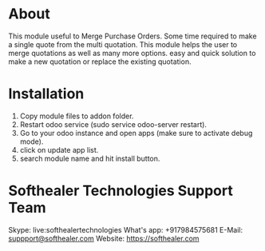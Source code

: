 About
============
This module useful to Merge Purchase Orders. Some time required to make a single quote from the multi quotation. This module helps the user to merge quotations as well as many more options. easy and quick solution to make a new quotation or replace the existing quotation.


Installation
============
1) Copy module files to addon folder.
2) Restart odoo service (sudo service odoo-server restart).
3) Go to your odoo instance and open apps (make sure to activate debug mode).
4) click on update app list. 
5) search module name and hit install button.

Softhealer Technologies Support Team
=====================================
Skype: live:softhealertechnologies
What's app: +917984575681
E-Mail: suppport@softhealer.com
Website: https://softhealer.com
